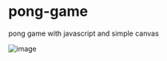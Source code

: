 # pong-game
pong game with javascript and simple canvas

![image](https://user-images.githubusercontent.com/82542634/169714649-004965ac-d18a-406a-8884-0a5dc6390d8e.png)
